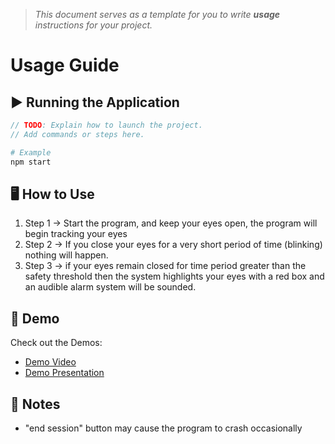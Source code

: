 > *This document serves as a template for you to write **usage** instructions for your project.* 

# Usage Guide

## ▶️ Running the Application
``` c
// TODO: Explain how to launch the project.
// Add commands or steps here.
```
``` bash
# Example
npm start
```

## 🖥️ How to Use

1. Step 1 -> Start the program, and keep your eyes open, the program will begin tracking your eyes
2. Step 2 -> If you close your eyes for a very short period of time (blinking) nothing will happen.
3. Step 3 -> if your eyes remain closed for time period greater than the safety threshold then the system highlights your eyes with a red box and an audible alarm system will be sounded.

## 🎥 Demo

Check out the Demos: 
- [Demo Video](../demo/demo.mp4)
- [Demo Presentation](https://www.slideshare.net/secret/3ayHc1gVUP5Z7)

## 📌 Notes
- "end session" button may cause the program to crash occasionally
